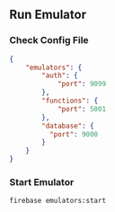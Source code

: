 ## Run Emulator

### Check Config File

```firebase.json
{
    "emulators": {
        "auth": {
            "port": 9099
        },
        "functions": {
            "port": 5001
        },
        "database": {
          "port": 9000
        }
    }
}
```

### Start Emulator

```
firebase emulators:start
```